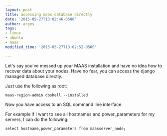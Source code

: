 ```yaml
---
layout: post
title: accessing maas database directly
date: '2015-05-27T13:02:46-0500'
author: arges
tags:
- linux
- ubuntu
- maas
modified_time: '2015-05-27T13:02:52-0500'

---
```


Let's say you've messed up your MAAS installation and have no idea how to
recover data about your nodes. Have no fear, you can access the django managed
database directly.

Just use the following as root:

```
maas-region-admin dbshell --installed
```

Now you have access to an SQL command line interface.

For example if I want to see all hostnames and power_parameters for my servers,
I can do the following:

```
select hostname,power_parameters from maasserver_node;
```

